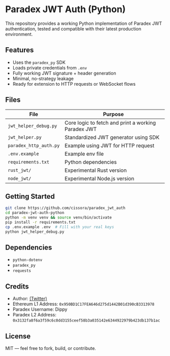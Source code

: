 
# Paradex JWT Auth (Python)

This repository provides a working Python implementation of Paradex JWT authentication, tested and compatible with their latest production environment.

## Features

- Uses the `paradex_py` SDK
- Loads private credentials from `.env`
- Fully working JWT signature + header generation
- Minimal, no-strategy leakage
- Ready for extension to HTTP requests or WebSocket flows

## Files

| File | Purpose |
|------|---------|
| `jwt_helper_debug.py` | Core logic to fetch and print a working Paradex JWT |
| `jwt_helper.py` | Standardized JWT generator using SDK |
| `paradex_http_auth.py` | Example using JWT for HTTP request |
| `.env.example` | Example env file |
| `requirements.txt` | Python dependencies |
| `rust_jwt/` | Experimental Rust version |
| `node_jwt/` | Experimental Node.js version |

## Getting Started

```bash
git clone https://github.com/cissora/paradex_jwt_auth
cd paradex-jwt-auth-python
python -m venv venv && source venv/bin/activate
pip install -r requirements.txt
cp .env.example .env  # Fill with your real keys
python jwt_helper_debug.py
```

## Dependencies

- `python-dotenv`
- `paradex_py`
- `requests`

## Credits

- Author: [(Twitter)](https://x.com/cissora)
- Ethereum L1 Address: `0x950BD1C17FEA646d275d1442B01d390cB3313978`
- Paradex Username: Dippy
- Paradex L2 Address: `0x3132fa8f6a3f59c6c0dd3155ceef58b3a035142e6344922979b423db137b1ac`

## License

MIT — feel free to fork, build, or contribute.
